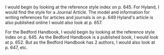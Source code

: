 I would begin by looking at the reference style index on  p. 645. For  Hyland, I 
would find the style for a Journal Article. The model and information for writing references for articles and journals is on p. 649 Hyland's article is also published online I would also look at p. 657.

For the Bedford Handbook, I would begin by looking at the reference style index on  p. 645. As the Bedford Handbook is a published book, I would look at p. 652. But as the Bedford Handbook has 2 authors, I would also look at p. 647, etc. 
